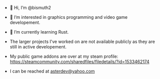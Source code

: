 - 👋 Hi, I’m @bismuth2
- 👀 I’m interested in graphics programming and video game developement.
- 🌱 I’m currently learning Rust.

- The larger projects I've worked on are not available publicly as they are still in active developement.
- My public game addons are over at my steam profile: https://steamcommunity.com/sharedfiles/filedetails/?id=1533462174

- I can be reached at asterdev@yahoo.com

<!---
bismuth2/bismuth2 is a ✨ special ✨ repository because its `README.md` (this file) appears on your GitHub profile.
You can click the Preview link to take a look at your changes.
--->
